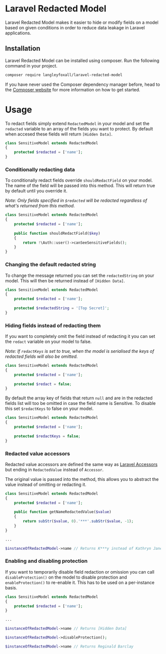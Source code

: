 # Laravel Redacted Model

Laravel Redacted Model makes it easier to hide or modify fields on a model based on given conditions in order to reduce data leakage in Laravel applications.

## Installation

Laravel Redacted Model can be installed using composer. Run the following command in your project.

```bash
composer require langleyfoxall/laravel-redacted-model
```

If you have never used the Composer dependency manager before, head to the [Composer website](https://getcomposer.org/) for more information on how to get started.

# Usage

To redact fields simply extend `RedactedModel` in your model and set the `redacted` variable to an array of the fields you want to protect. By default when accesed these fields will return `[Hidden Data]`.

```php
class SensitiveModel extends RedactedModel
{
	protected $redacted = ['name'];
}
```

### Conditionally redacting data

To conditionally redact fields override `shouldRedactField` on your model. The name of the field will be passed into this method. This will return true by default until you override it.

_Note: Only fields specified in `$redacted` will be redacted regardless of what's returned from this method._

```php
class SensitiveModel extends RedactedModel
{
	protected $redacted = ['name'];
	
	public function shouldRedactField($key)
	{
		return !\Auth::user()->canSeeSensitiveFields();
	}
}
``` 


### Changing the default redacted string

To change the message returned you can set the `redactedString` on your model. This will then be returned instead of `[Hidden Data]`.

```php
class SensitiveModel extends RedactedModel
{
	protected $redacted = ['name'];
	
	protected $redactedString = '[Top Secret]';
}
``` 

### Hiding fields instead of redacting them

If you want to completely omit the field instead of redacting it you can set the `redact` variable on your model to false.

_Note: If `redactKeys` is set to true, when the model is serialised the keys of redacted fields will also be omitted._

```php
class SensitiveModel extends RedactedModel
{
	protected $redacted = ['name'];
	
	protected $redact = false;
}
``` 

By default the array key of fields that return `null` and are in the redacted fields list will too be omitted in case the field name is Sensitive. To disable this set `$redactKeys` to false on your model.

```php
class SensitiveModel extends RedactedModel
{
	protected $redacted = ['name'];
	
	protected $redactKeys = false;
}
``` 

### Redacted value accessors

Redacted value accessors are defined the same way as [Laravel Accessors](https://laravel.com/docs/5.7/eloquent-mutators#accessors-and-mutators) but ending in `RedactedValue` instead of `Accessor`. 

The original value is passed into the method, this allows you to abstract the value instead of omitting or redacting it.

```php
class SensitiveModel extends RedactedModel
{
	protected $redacted = ['name'];
	
	public function getNameRedactedValue($value)
	{
		return subStr($value, 0).'***'.subStr($value, -1);
	}
}

...

$instanceOfRedactedModel->name // Returns K***y instead of Kathryn Janeway
``` 

### Enabling and disabling protection

If you want to temporarily disable field redaction or omission you can call `disableProtection()` on the model to disable protection and `enableProtection()` to re-enable it. This has to be used on a per-instance basis.

```php
class SensitiveModel extends RedactedModel
{
	protected $redacted = ['name'];
}

...

$instanceOfRedactedModel->name // Returns [Hidden Data]

$instanceOfRedactedModel->disableProtection();

$instanceOfRedactedModel->name // Returns Reginald Barclay
```
 